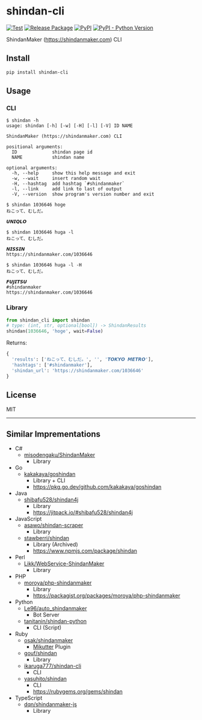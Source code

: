 # shindan-cli

[![Test](
  <https://github.com/eggplants/shindan-cli/actions/workflows/test.yml/badge.svg>
)](
  <https://github.com/eggplants/shindan-cli/actions/workflows/test.yml>
) [![Release Package](
  <https://github.com/eggplants/shindan-cli/actions/workflows/release.yml/badge.svg>
)](
  <https://github.com/eggplants/shindan-cli/actions/workflows/release.yml>
) [![PyPI](
    <https://img.shields.io/pypi/v/shindan-cli?color=blue>
)](
  <https://pypi.org/project/shindan-cli>
) [![PyPI - Python Version](
    <https://img.shields.io/pypi/pyversions/shindan-cli>
  )](
  <https://pypi.org/project/shindan-cli>
)

<!-- [![Maintainability](
  <https://api.codeclimate.com/v1/badges/9134b56a4241e91dfa01/maintainability>
)](
  <https://codeclimate.com/github/eggplants/shindan-cli/maintainability>
) [![Test Coverage](
  <https://api.codeclimate.com/v1/badges/9134b56a4241e91dfa01/test_coverage>
)](
  <https://codeclimate.com/github/eggplants/shindan-cli/test_coverage>
) -->

ShindanMaker (<https://shindanmaker.com>) CLI

## Install

```bash
pip install shindan-cli
```

## Usage

### CLI

```shellsession
$ shindan -h
usage: shindan [-h] [-w] [-H] [-l] [-V] ID NAME

ShindanMaker (https://shindanmaker.com) CLI

positional arguments:
  ID             shindan page id
  NAME           shindan name

optional arguments:
  -h, --help     show this help message and exit
  -w, --wait     insert random wait
  -H, --hashtag  add hashtag `#shindanmaker`
  -l, --link     add link to last of output
  -V, --version  show program's version number and exit

$ shindan 1036646 hoge
ねこって、むしだ。

𝙐𝙉𝙄𝙌𝙇𝙊

$ shindan 1036646 huga -l
ねこって、むしだ。

𝙉𝙄𝙎𝙎𝙄𝙉
https://shindanmaker.com/1036646

$ shindan 1036646 huga -l -H
ねこって、むしだ。

𝙁𝙐𝙅𝙄𝙏𝙎𝙐
#shindanmaker
https://shindanmaker.com/1036646
```

### Library

```python
from shindan_cli import shindan
# type: (int, str, optional[bool]) -> ShindanResults
shindan(1036646, 'hoge', wait=False)
```

Returns:

```python
{
  'results': ['ねこって、むしだ。', '', '𝙏𝙊𝙆𝙔𝙊 𝙈𝙀𝙏𝙍𝙊'],
  'hashtags': ['#shindanmaker'],
  'shindan_url': 'https://shindanmaker.com/1036646'
}
```

## License

MIT

---

## Similar Imprementations

- C#
  - [misodengaku/ShindanMaker](https://github.com/misodengaku/ShindanMaker)
    - Library
- Go
  - [kakakaya/goshindan](https://github.com/kakakaya/goshindan)
    - Library + CLI
    - <https://pkg.go.dev/github.com/kakakaya/goshindan>
- Java
  - [shibafu528/shindan4j](https://github.com/shibafu528/shindan4j)
    - Library
    - <https://jitpack.io/#shibafu528/shindan4j>
- JavaScript
  - [asawo/shindan-scraper](https://github.com/asawo/shindan-scraper)
    - Library
  - [stawberri/shindan](https://github.com/stawberri/shindan)
    - Library (Archived)
    - <https://www.npmjs.com/package/shindan>
- Perl
  - [Likk/WebService-ShindanMaker](https://github.com/Likk/WebService-ShindanMaker)
    - Library
- PHP
  - [moroya/php-shindanmaker](https://github.com/moroya/php-shindanmaker)
    - Library
    - <https://packagist.org/packages/moroya/php-shindanmaker>
- Python
  - [Le96/auto_shindanmaker](https://github.com/Le96/auto_shindanmaker)
    - Bot Server
  - [tanitanin/shindan-python](https://github.com/tanitanin/shindan-python)
    - CLI (Script)
- Ruby
  - [osak/shindanmaker](https://github.com/osak/shindanmaker)
    - [Mikutter](https://github.com/mikutter/mikutter) Plugin
  - [gouf/shindan](https://github.com/gouf/shindan)
    - Library
  - [ikaruga777/shindan-cli](https://github.com/ikaruga777/shindan-cli)
    - CLI
  - [yasuhito/shindan](https://github.com/yasuhito/shindan)
    - CLI
    - <https://rubygems.org/gems/shindan>
- TypeScript
  - [dqn/shindanmaker-js](https://github.com/dqn/shindanmaker-js)
    - Library
